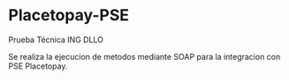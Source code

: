 # Placetopay-PSE

Prueba Técnica ING DLLO

Se realiza la ejecucion de metodos mediante SOAP para la integracion con PSE Placetopay.
